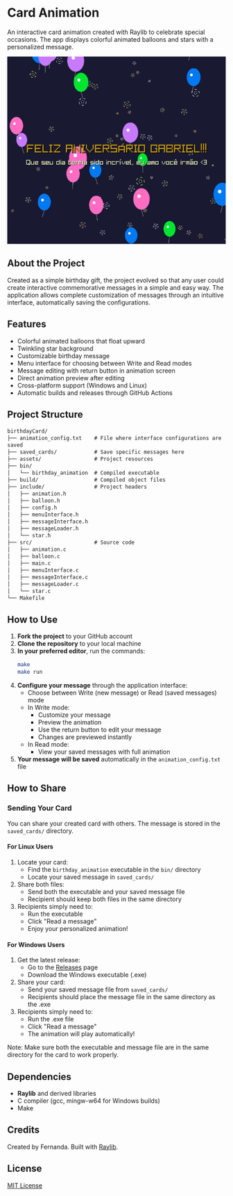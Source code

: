# Card Animation

An interactive card animation created with Raylib to celebrate special occasions. The app displays colorful animated balloons and stars with a personalized message.

![Screenshot of the app saying in ptbr "Feliz Aniversario Gabriel!!"](./Screenshot.png)

## About the Project

Created as a simple birthday gift, the project evolved so that any user could create interactive commemorative messages in a simple and easy way. The application allows complete customization of messages through an intuitive interface, automatically saving the configurations.

## Features

- Colorful animated balloons that float upward
- Twinkling star background
- Customizable birthday message
- Menu interface for choosing between Write and Read modes
- Message editing with return button in animation screen
- Direct animation preview after editing
- Cross-platform support (Windows and Linux)
- Automatic builds and releases through GitHub Actions

## Project Structure

```
birthdayCard/
├── animation_config.txt    # File where interface configurations are saved
├── saved_cards/            # Save specific messages here
├── assets/                 # Project resources
├── bin/
│   └── birthday_animation  # Compiled executable
├── build/                  # Compiled object files
├── include/                # Project headers
│   ├── animation.h
│   ├── balloon.h
│   ├── config.h
│   ├── menuInterface.h
│   ├── messageInterface.h
│   ├── messageLoader.h
│   └── star.h
├── src/                    # Source code
│   ├── animation.c
│   ├── balloon.c
│   ├── main.c
│   ├── menuInterface.c
│   ├── messageInterface.c
│   ├── messageLoader.c
│   └── star.c
└── Makefile
```

## How to Use

1. **Fork the project** to your GitHub account
2. **Clone the repository** to your local machine
3. **In your preferred editor**, run the commands:
   ```bash
   make
   make run
   ```
4. **Configure your message** through the application interface:
   - Choose between Write (new message) or Read (saved messages) mode
   - In Write mode:
     - Customize your message
     - Preview the animation
     - Use the return button to edit your message
     - Changes are previewed instantly
   - In Read mode:
     - View your saved messages with full animation
5. **Your message will be saved** automatically in the `animation_config.txt` file

## How to Share

### Sending Your Card
You can share your created card with others. The message is stored in the `saved_cards/` directory.

#### For Linux Users
1. Locate your card:
   - Find the `birthday_animation` executable in the `bin/` directory
   - Locate your saved message in `saved_cards/`
2. Share both files:
   - Send both the executable and your saved message file
   - Recipient should keep both files in the same directory
3. Recipients simply need to:
   - Run the executable
   - Click "Read a message"
   - Enjoy your personalized animation!

#### For Windows Users
1. Get the latest release:
   - Go to the [Releases](https://github.com/Sunref/Birthday-Card/releases) page
   - Download the Windows executable (.exe)
2. Share your card:
   - Send your saved message file from `saved_cards/`
   - Recipients should place the message file in the same directory as the .exe
3. Recipients simply need to:
   - Run the .exe file
   - Click "Read a message"
   - The animation will play automatically!

Note: Make sure both the executable and message file are in the same directory for the card to work properly.

## Dependencies

- **Raylib** and derived libraries
- C compiler (gcc, mingw-w64 for Windows builds)
- Make

## Credits

Created by Fernanda.
Built with [Raylib](https://www.raylib.com/).

## License

[MIT License](LICENSE)
